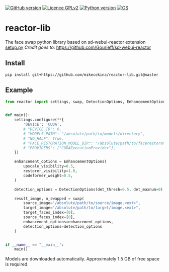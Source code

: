 [![GitHub version](https://img.shields.io/badge/version-0.1.dev0-yellow.svg)](https://github.com/mikecokina/reactor-lib)
[![Licence GPLv2](https://img.shields.io/badge/license-GNU/GPLv3-blue.svg)](https://www.gnu.org/licenses/gpl-3.0.html)
[![Python version](https://img.shields.io/badge/python-3.10|3.11-orange.svg)](https://www.python.org/doc/versions/)
[![OS](https://img.shields.io/badge/os-Linux-magenta.svg)](https://www.gnu.org/gnu/linux-and-gnu.html)


# reactor-lib

The face swap python library based on sd-webui-reactor extension 
[setup.py](setup.py)
*Credit goes to*: https://github.com/Gourieff/sd-webui-reactor

## Install

`pip install git+https://github.com/mikecokina/reactor-lib.git@master`


## Example


```python
from reactor import settings, swap, DetectionOptions, EnhancementOptions


def main():
    settings.configure(**{
        'DEVICE': 'CUDA',
        # "DEVICE_ID": 0,
        # "MODELS_PATH": "/absolute/path/to/models/directory",
        # "NO_HALF": True,
        # "FACE_RESTORATION_MODEL_DIR": "/absolute/path/to/facerestoration/model/directory",
        # "PROVIDERS": ["CUDAExecutionProvider"],
    })

    enhancement_options = EnhancementOptions(
        upscale_visibility=0.5,
        restorer_visibility=1.0,
        codeformer_weight=0.5,
    )

    detection_options = DetectionOptions(det_thresh=0.5, det_maxnum=0)

    result_image, n_swapped = swap(
        source_image="/absolute/path/to/source/image.<ext>",
        target_image="/absolute/path/to/target/image.<ext>",
        target_faces_index=[0],
        source_faces_index=[0],
        enhancement_options=enhancement_options,
        detection_options=detection_options
    )


if __name__ == "__main__":
    main()
```

Models are downloaded automatically. Approximately 1.5 GB of free space is required.